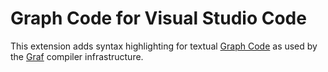 # Graph Code for Visual Studio Code

This extension adds syntax highlighting for textual
[Graph Code](https://docs.vezel.dev/graf/gc) as used by the
[Graf](https://docs.vezel.dev/graf) compiler infrastructure.
